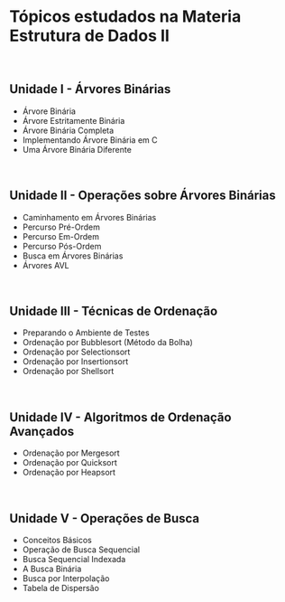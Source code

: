 # **Tópicos estudados na Materia Estrutura de Dados II**

&nbsp;

## **Unidade I - Árvores Binárias**
* Árvore Binária
* Árvore Estritamente Binária
* Árvore Binária Completa
* Implementando Árvore Binária em C
* Uma Árvore Binária Diferente

&nbsp;

## **Unidade II - Operações sobre Árvores Binárias**
* Caminhamento em Árvores Binárias
* Percurso Pré-Ordem
* Percurso Em-Ordem
* Percurso Pós-Ordem
* Busca em Árvores Binárias
* Árvores AVL

&nbsp;

## **Unidade III - Técnicas de Ordenação**
* Preparando o Ambiente de Testes
* Ordenação por Bubblesort (Método da Bolha)
* Ordenação por Selectionsort
* Ordenação por Insertionsort
* Ordenação por Shellsort

&nbsp;

## **Unidade IV - Algoritmos de Ordenação Avançados**
* Ordenação por Mergesort
* Ordenação por Quicksort
* Ordenação por Heapsort

&nbsp;

## **Unidade V - Operações de Busca**
* Conceitos Básicos
* Operação de Busca Sequencial
* Busca Sequencial Indexada
* A Busca Binária
* Busca por Interpolação
* Tabela de Dispersão